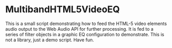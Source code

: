 MultibandHTML5VideoEQ
=====================
This is a small script demonstrating how to feed the HTML-5 video elements audio output to the Web Audio API for further processing. It is fed to a series of filter objects in a graphic EQ configuration to demonstrate.
This is not a library, just a demo script.
Have fun.
